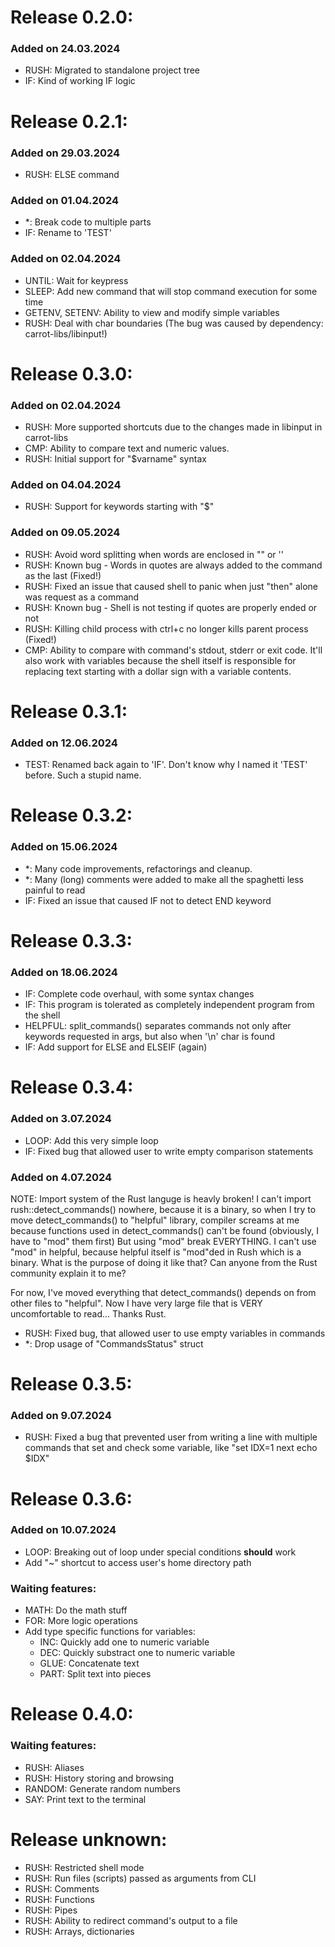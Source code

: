 
# Release 0.2.0:

### Added on 24.03.2024

- RUSH: Migrated to standalone project tree
- IF: Kind of working IF logic

# Release 0.2.1:

### Added on 29.03.2024

- RUSH: ELSE command

### Added on 01.04.2024

- *: Break code to multiple parts
- IF: Rename to 'TEST'

### Added on 02.04.2024

- UNTIL: Wait for keypress
- SLEEP: Add new command that will stop command execution for some time
- GETENV, SETENV: Ability to view and modify simple variables
- RUSH: Deal with char boundaries (The bug was caused by dependency: carrot-libs/libinput!)

# Release 0.3.0:

### Added on 02.04.2024

- RUSH: More supported shortcuts due to the changes made in libinput in carrot-libs
- CMP: Ability to compare text and numeric values.
- RUSH: Initial support for "$varname" syntax

### Added on 04.04.2024

- RUSH: Support for keywords starting with "$"

### Added on 09.05.2024

- RUSH: Avoid word splitting when words are enclosed in "" or ''
- RUSH: Known bug - Words in quotes are always added to the command as the last (Fixed!)
- RUSH: Fixed an issue that caused shell to panic when just "then" alone was request as a command
- RUSH: Known bug - Shell is not testing if quotes are properly ended or not
- RUSH: Killing child process with ctrl+c no longer kills parent process (Fixed!)
- CMP: Ability to compare with command's stdout, stderr or exit code. It'll also work with variables because the shell itself is responsible for replacing text starting with a dollar sign with a variable contents.


# Release 0.3.1:

### Added on 12.06.2024

- TEST: Renamed back again to 'IF'. Don't know why I named it 'TEST' before. Such a stupid name.

# Release 0.3.2:

### Added on 15.06.2024

- *: Many code improvements, refactorings and cleanup.
- *: Many (long) comments were added to make all the spaghetti less painful to read
- IF: Fixed an issue that caused IF not to detect END keyword

# Release 0.3.3:

### Added on 18.06.2024

- IF: Complete code overhaul, with some syntax changes
- IF: This program is tolerated as completely independent program from the shell
- HELPFUL: split_commands() separates commands not only after keywords requested in args, but also when '\n' char is found
- IF: Add support for ELSE and ELSEIF (again)

# Release 0.3.4:

### Added on 3.07.2024

- LOOP: Add this very simple loop
- IF: Fixed bug that allowed user to write empty comparison statements

### Added on 4.07.2024

NOTE: Import system of the Rust languge is heavly broken!
I can't import rush::detect_commands() nowhere, because it is a binary, so when I try to move detect_commands() to "helpful" library,
compiler screams at me because functions used in detect_commands() can't be found (obviously, I have to "mod" them first)
But using "mod" break EVERYTHING. I can't use "mod" in helpful, because helpful itself is "mod"ded in Rush which is a binary.
What is the purpose of doing it like that? Can anyone from the Rust community explain it to me?

For now, I've moved everything that detect_commands() depends on from other files to "helpful".
Now I have very large file that is VERY uncomfortable to read...
Thanks Rust.

- RUSH: Fixed bug, that allowed user to use empty variables in commands
- *: Drop usage of "CommandsStatus" struct

# Release 0.3.5:

### Added on 9.07.2024

- RUSH: Fixed a bug that prevented user from writing a line with multiple commands that set and check some variable, like "set IDX=1 next echo $IDX"

# Release 0.3.6:

### Added on 10.07.2024

- LOOP: Breaking out of loop under special conditions **should** work
- Add "~" shortcut to access user's home directory path

### Waiting features:

- MATH: Do the math stuff
- FOR: More logic operations
- Add type specific functions for variables:
    - INC: Quickly add one to numeric variable
    - DEC: Quickly substract one to numeric variable
    - GLUE: Concatenate text
    - PART: Split text into pieces

# Release 0.4.0:

### Waiting features:

- RUSH: Aliases
- RUSH: History storing and browsing
- RANDOM: Generate random numbers
- SAY: Print text to the terminal

# Release unknown:

- RUSH: Restricted shell mode
- RUSH: Run files (scripts) passed as arguments from CLI
- RUSH: Comments
- RUSH: Functions
- RUSH: Pipes
- RUSH: Ability to redirect command's output to a file
- RUSH: Arrays, dictionaries
